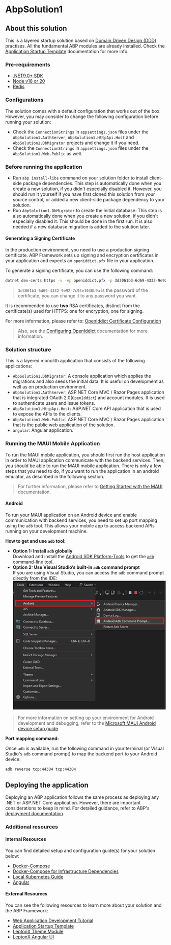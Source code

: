 ﻿# AbpSolution1

## About this solution

This is a layered startup solution based on [Domain Driven Design (DDD)](https://abp.io/docs/latest/framework/architecture/domain-driven-design) practises. All the fundamental ABP modules are already installed. Check the [Application Startup Template](https://abp.io/docs/latest/solution-templates/layered-web-application) documentation for more info.

### Pre-requirements

* [.NET9.0+ SDK](https://dotnet.microsoft.com/download/dotnet)
* [Node v18 or 20](https://nodejs.org/en)
* [Redis](https://redis.io/)

### Configurations

The solution comes with a default configuration that works out of the box. However, you may consider to change the following configuration before running your solution:

* Check the `ConnectionStrings` in `appsettings.json` files under the `AbpSolution1.AuthServer`, `AbpSolution1.HttpApi.Host` and `AbpSolution1.DbMigrator` projects and change it if you need.
* Check the `ConnectionStrings` in `appsettings.json` files under the `AbpSolution1.Web.Public` as well.

### Before running the application

* Run `abp install-libs` command on your solution folder to install client-side package dependencies. This step is automatically done when you create a new solution, if you didn't especially disabled it. However, you should run it yourself if you have first cloned this solution from your source control, or added a new client-side package dependency to your solution.
* Run `AbpSolution1.DbMigrator` to create the initial database. This step is also automatically done when you create a new solution, if you didn't especially disabled it. This should be done in the first run. It is also needed if a new database migration is added to the solution later.

#### Generating a Signing Certificate

In the production environment, you need to use a production signing certificate. ABP Framework sets up signing and encryption certificates in your application and expects an `openiddict.pfx` file in your application.

To generate a signing certificate, you can use the following command:

```bash
dotnet dev-certs https -v -ep openiddict.pfx -p 3d3061b3-6d69-4332-9e92-7c93e1030b9a
```

> `3d3061b3-6d69-4332-9e92-7c93e1030b9a` is the password of the certificate, you can change it to any password you want.

It is recommended to use **two** RSA certificates, distinct from the certificate(s) used for HTTPS: one for encryption, one for signing.

For more information, please refer to: [OpenIddict Certificate Configuration](https://documentation.openiddict.com/configuration/encryption-and-signing-credentials.html#registering-a-certificate-recommended-for-production-ready-scenarios)

> Also, see the [Configuring OpenIddict](https://abp.io/docs/latest/Deployment/Configuring-OpenIddict#production-environment) documentation for more information.

### Solution structure

This is a layered monolith application that consists of the following applications:

* `AbpSolution1.DbMigrator`: A console application which applies the migrations and also seeds the initial data. It is useful on development as well as on production environment.
* `AbpSolution1.AuthServer`: ASP.NET Core MVC / Razor Pages application that is integrated OAuth 2.0(`OpenIddict`) and account modules. It is used to authenticate users and issue tokens.
* `AbpSolution1.HttpApi.Host`: ASP.NET Core API application that is used to expose the APIs to the clients.
* `AbpSolution1.Web.Public`: ASP.NET Core MVC / Razor Pages application that is the public web application of the solution.
* `angular`: Angular application.

### Running the MAUI Mobile Application

To run the MAUI mobile application, you should first run the host application in order to MAUI application communicate with the backend services.
Then, you should be able to run the MAUI mobile application. There is only a few steps that you need to do, if you want to run the application in an android emulator, as described in the following section.

> For further information, please refer to [Getting Started with the MAUI](https://abp.io/docs/latest/framework/ui/maui?Tiered=No) documentation.

#### Android

To run your MAUI application on an Android device and enable communication with backend services, you need to set up port mapping using the `adb` tool. This allows your mobile app to access backend APIs running on your development machine.

**How to get and use `adb` tool:**

- **Option 1: Install `adb` globally**  
  Download and install the [Android SDK Platform-Tools](https://developer.android.com/tools/releases/platform-tools) to get the [`adb`](https://developer.android.com/tools/adb) command-line tool.
- **Option 2: Use Visual Studio’s built-in `adb` command prompt**  
  If you are using Visual Studio, you can access the `adb` command prompt directly from the IDE:  
  ![Android Adb Command Prompt](adb-command-prompt.png)

> For more information on setting up your environment for Android development and debugging, refer to the [Microsoft MAUI Android device setup guide](https://learn.microsoft.com/en-us/dotnet/maui/android/device/setup).

**Port mapping command:**

Once `adb` is available, run the following command in your terminal (or Visual Studio's `adb` command prompt) to map the backend port to your Android device:

```bash
adb reverse tcp:44304 tcp:44304
```

## Deploying the application

Deploying an ABP application follows the same process as deploying any .NET or ASP.NET Core application. However, there are important considerations to keep in mind. For detailed guidance, refer to ABP's [deployment documentation](https://abp.io/docs/latest/Deployment/Index).

### Additional resources


#### Internal Resources

You can find detailed setup and configuration guide(s) for your solution below:

* [Docker-Compose](./etc/docker-compose/README.md)
* [Docker-Compose for Infrastructure Dependencies](./etc/docker/README.md)
* [Local Kubernetes Guide](./etc/helm/README.md)
* [Angular](./angular/README.md)

#### External Resources
You can see the following resources to learn more about your solution and the ABP Framework:

* [Web Application Development Tutorial](https://abp.io/docs/latest/tutorials/book-store/part-1)
* [Application Startup Template](https://abp.io/docs/latest/startup-templates/application/index)
* [LeptonX Theme Module](https://abp.io/docs/latest/themes/lepton-x/index)
* [LeptonX Angular UI](https://abp.io/docs/latest/themes/lepton-x/angular)
